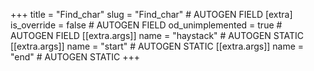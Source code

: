 +++
title = "Find_char"
slug = "Find_char" # AUTOGEN FIELD
[extra]
is_override = false # AUTOGEN FIELD
od_unimplemented = true # AUTOGEN FIELD
[[extra.args]]
name = "haystack" # AUTOGEN STATIC
[[extra.args]]
name = "start" # AUTOGEN STATIC
[[extra.args]]
name = "end" # AUTOGEN STATIC
+++